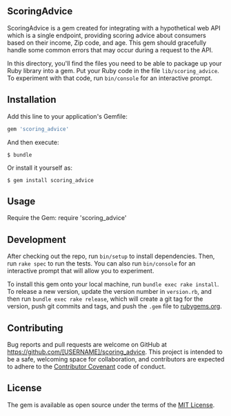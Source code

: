 ## ScoringAdvice

ScoringAdvice is a gem created for integrating with a hypothetical web API which is a single endpoint, providing
scoring advice about consumers based on their income, Zip code, and age.  This gem should gracefully handle some
common errors that may occur during a request to the API.

In this directory, you'll find the files you need to be able to 
package up your Ruby library into a gem. Put your Ruby code in the file 
`lib/scoring_advice`. To experiment with that code, run `bin/console` 
for an interactive prompt.



## Installation

Add this line to your application's Gemfile:

```ruby
gem 'scoring_advice'
```

And then execute:

    $ bundle

Or install it yourself as:

    $ gem install scoring_advice

## Usage

Require the Gem:
  require 'scoring_advice'

## Development

After checking out the repo, run `bin/setup` to install dependencies. Then, run `rake spec` to run the tests. You can also run `bin/console` for an interactive prompt that will allow you to experiment.

To install this gem onto your local machine, run `bundle exec rake install`. To release a new version, update the version number in `version.rb`, and then run `bundle exec rake release`, which will create a git tag for the version, push git commits and tags, and push the `.gem` file to [rubygems.org](https://rubygems.org).

## Contributing

Bug reports and pull requests are welcome on GitHub at https://github.com/[USERNAME]/scoring_advice. This project is intended to be a safe, welcoming space for collaboration, and contributors are expected to adhere to the [Contributor Covenant](http://contributor-covenant.org) code of conduct.


## License

The gem is available as open source under the terms of the [MIT License](http://opensource.org/licenses/MIT).

